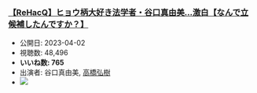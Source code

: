 ### [【ReHacQ】ヒョウ柄大好き法学者・谷口真由美…激白【なんで立候補したんですか？】](https://www.youtube.com/watch?v=Nkus0A5CNwk)
-   公開日: 2023-04-02
-   視聴数: 48,496
-   **いいね数: 765**
-   出演者: 谷口真由美, [高橋弘樹](/rehacq_fan/people/高橋弘樹 "wikilink")
- [![](https://img.youtube.com/vi/Nkus0A5CNwk/hqdefault.jpg)](https://www.youtube.com/watch?v=Nkus0A5CNwk)
